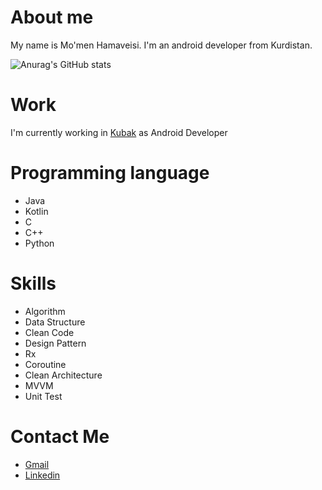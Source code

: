 # About me
My name is Mo'men Hamaveisi.
I'm an android developer from Kurdistan.

![Anurag's GitHub stats](https://github-readme-stats.vercel.app/api?username=momen7899&show_icons=true&theme=gruvbox)


# Work
  I'm currently working in [Kubak](https://kubak.co/) as Android Developer
  
# Programming language
 - Java
 - Kotlin
 - C
 - C++
 - Python

  
# Skills
 - Algorithm
 - Data Structure
 - Clean Code
 - Design Pattern
 - Rx
 - Coroutine
 - Clean Architecture
 - MVVM
 - Unit Test

# Contact Me
 - [Gmail](momenhamaveisi7@gmail.com)
 - [Linkedin](https://www.linkedin.com/in/momenhamaveisi/)
